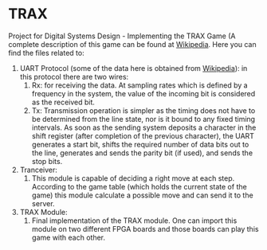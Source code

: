 # TRAX
Project for Digital Systems Design - Implementing the TRAX Game (A complete description of this game can be found at [Wikipedia](https://en.wikipedia.org/wiki/https://en.wikipedia.org/wiki/Trax_(game)).
Here you can find the files related to:
1. UART Protocol (some of the data here is obtained from [Wikipedia](https://en.wikipedia.org/wiki/Universal_asynchronous_receiver-transmitter)): in this protocol there are two wires:
   1. Rx: for receiving the data. At sampling rates which is defined by a frequency in the system, the value of the incoming bit is considered as the received bit.
   1. Tx: Transmission operation is simpler as the timing does not have to be determined from the line state, nor is it bound to any fixed timing intervals. As soon as the sending system deposits a character in the shift register (after completion of the previous character), the UART generates a start bit, shifts the required number of data bits out to the line, generates and sends the parity bit (if used), and sends the stop bits.
1. Tranceiver:
   1. This module is capable of deciding a right move at each step. According to the game table (which holds the current state of the game) this module calculate a possible move and can send it to the server.
1. TRAX Module:
   1. Final implementation of the TRAX module. One can import this module on two different FPGA boards and those boards can play this game with each other.
